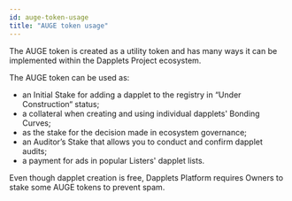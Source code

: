 ```yaml
---
id: auge-token-usage
title: "AUGE token usage"
---
```


The AUGE token is created as a utility token and has many ways it can be implemented within the Dapplets Project ecosystem. 

The AUGE token can be used as:

* an Initial Stake for adding a dapplet to the registry in “Under Construction“ status;
* a collateral when creating and using individual dapplets' Bonding Curves;
* as the stake for the decision made in ecosystem governance;
* an Auditor’s Stake that allows you to conduct and confirm dapplet audits;
* a payment for ads in popular Listers' dapplet lists.

Even though dapplet creation is free, Dapplets Platform requires Owners to stake some AUGE tokens to prevent spam.
